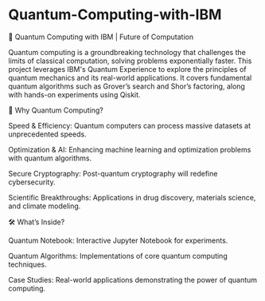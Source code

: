 # Quantum-Computing-with-IBM

🚀 Quantum Computing with IBM | Future of Computation

Quantum computing is a groundbreaking technology that challenges the limits of classical computation, solving problems exponentially faster. This project leverages IBM's Quantum Experience to explore the principles of quantum mechanics and its real-world applications. It covers fundamental quantum algorithms such as Grover’s search and Shor’s factoring, along with hands-on experiments using Qiskit.

🌟 Why Quantum Computing?

Speed & Efficiency: Quantum computers can process massive datasets at unprecedented speeds.

Optimization & AI: Enhancing machine learning and optimization problems with quantum algorithms.

Secure Cryptography: Post-quantum cryptography will redefine cybersecurity.

Scientific Breakthroughs: Applications in drug discovery, materials science, and climate modeling.

🛠 What’s Inside?

Quantum Notebook: Interactive Jupyter Notebook for experiments.

Quantum Algorithms: Implementations of core quantum computing techniques.

Case Studies: Real-world applications demonstrating the power of quantum computing.
